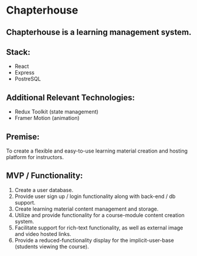 # Chapterhouse
## Chapterhouse is a learning management system.

## Stack:
- React
- Express
- PostreSQL

## Additional Relevant Technologies:
- Redux Toolkit (state management)
- Framer Motion (animation)

## Premise:
To create a flexible and easy-to-use learning material creation and hosting platform for instructors.

## MVP / Functionality:
1. Create a user database.
2. Provide user sign up / login functionality along with back-end / db support.
3. Create learning material content management and storage.
4. Utilize and provide functionality for a course-module content creation system.
5. Facilitate support for rich-text functionality, as well as external image and video hosted links.
6. Provide a reduced-functionality display for the implicit-user-base (students viewing the course).